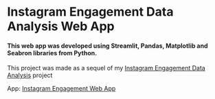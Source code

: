 <h1>Instagram Engagement Data Analysis Web App</h1>
<h4>This web app was developed using <b>Streamlit, Pandas, Matplotlib and Seabron</b> libraries from Python.</h4>
<p>This project was made as a sequel of my <a href='https://github.com/MatheusR0drigues/instagram-engagement-data-analysis' target='blank'>Instagram Engagement Data Analysis</a> project</p>
<p>App: <a href='https://share.streamlit.io/matheusr0drigues/web-app-instagram-engagement/app.py' target='blank'>Instagram Engagement Web App</p>
